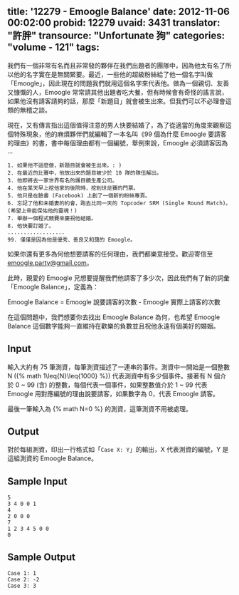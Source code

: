 title: '12279 - Emoogle Balance'
date: 2012-11-06 00:02:00
probid: 12279
uvaid: 3431
translator: "許胖"
transource: "Unfortunate 狗"
categories: "volume - 121"
tags:
---

我們有一個非常有名而且非常發的夥伴在我們出題者的團隊中，因為他太有名了所以他的名字實在是無關緊要。最近，一些他的超級粉絲給了他一個名字叫做「Emoogle」，因此現在的問題我們就用這個名字來代表他。做為一個親切、友善又慷慨的人，Emoogle 常常請其他出題者吃大餐，但有時候會有奇怪的謠言說，如果他沒有請客請夠的話，那麼「新題目」就會被生出來。但我們可以不必理會這類的無稽之談。

現在，又有傳言指出這個值得注意的男人快要結婚了，為了從適當的角度來觀察這個特殊現象，他的麻煩夥伴們就編輯了一本名叫《99 個為什麼 Emoogle 要請客的理由》的書，書中每個理由都有一個編號，舉例來說，Emoogle 必須請客因為 ...

	1. 如果他不這麼做，新題目就會被生出來。: )
	2. 在最近的比賽中，他放出來的題目被少於 10 隊的隊伍解出。
	3. 他即將去一家世界有名的護目鏡生產公司。
	4. 他在某天早上挖他家的後院時，挖到世足賽的門票。
	5. 他只是在臉書 (Facebook) 上創了一個新的粉絲專頁。
	6. 忘記了他和未婚妻的約會，跑去比同一天的 Topcoder SRM (Single Round Match)。(希望上帝能保佑他的靈魂！)
	7. 舉辦一個程式競賽來慶祝他結婚。
	8. 他快要訂婚了。
	..................
	99. 僅僅是因為他是優秀、善良又和藹的 Emoogle。

如果你還有更多為何他想要請客的任何理由，我們都樂意接受。歡迎寄信至 emoogle.party@gmail.com。

此時，親愛的 Emoogle 兄想要提醒我們他請客了多少次，因此我們有了新的詞彙「Emoogle Balance」，定義為：

Emoogle Balance = Emoogle 說要請客的次數 - Emoogle 實際上請客的次數

在這個問題中，我們想要你去找出 Emoogle Balance 為何，也希望 Emoogle Balance 這個數字能夠一直維持在歡樂的負數並且祝他永遠有個美好的婚姻。

<!-- more -->

## Input ##

輸入大約有 75 筆測資，每筆測資描述了一連串的事件。測資中一開始是一個整數 N ({% math 1\leq{N}\leq{1000} %}) 代表測資中有多少個事件。接著有 N 個介於 0 ~ 99 (含) 的整數，每個代表一個事件，如果整數值介於 1 ~ 99 代表 Emoogle 用對應編號的理由說要請客，如果數字為 0，代表 Emoogle 請客。

最後一筆輸入為 {% math N=0 %} 的測資，這筆測資不用被處理。

## Output ##

對於每組測資，印出一行格式如「`Case X: Y`」的輸出，X 代表測資的編號，Y 是這組測資的 Emoogle Balance。

## Sample Input ##

	5
	3 4 0 0 1
	4
	2 0 0 0
	7
	1 2 3 4 5 0 0
	0

## Sample Output ##

	Case 1: 1
	Case 2: -2
	Case 3: 3